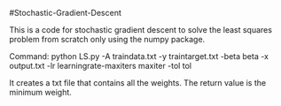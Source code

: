 #Stochastic-Gradient-Descent

This is a code for stochastic gradient descent to solve the least squares problem from scratch only using the numpy package.

Command:
python LS.py -A traindata.txt -y traintarget.txt -beta beta -x output.txt -lr learningrate-maxiters maxiter -tol tol

It creates a txt file that contains all the weights.
The return value is the minimum weight.
